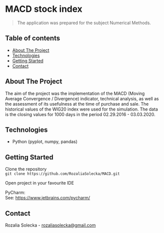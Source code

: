 # MACD stock index
> The application was prepared for the subject Numerical Methods. 
## Table of contents
* [About The Project](#about-the-project)
* [Technologies](#technologies)
* [Getting Started](#getting-started)
* [Contact](#contact)

## About The Project

The aim of the project was the implementation of the MACD (Moving Average Convergence / Divergence) indicator, technical analysis, as well as the assessment of its usefulness at the time of purchase and sale.
The historical values of the WIG20 index were used for the simulation. The data is the closing values for 1000 days in the period 02.29.2016 - 03.03.2020.
## Technologies
* Python (pyplot, numpy, pandas)

## Getting Started
Clone the repository  
`git clone https://github.com/RozaliaSolecka/MACD.git`  
  
Open project in your favourite IDE
  
PyCharm:  
See: https://www.jetbrains.com/pycharm/


## Contact
Rozalia Solecka - rozaliasolecka@gmail.com
